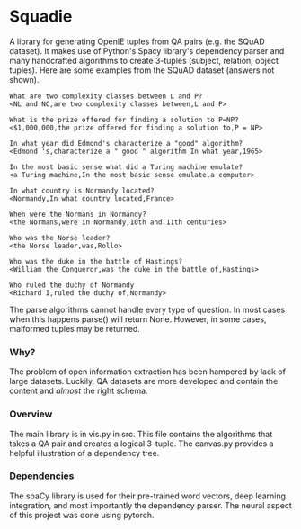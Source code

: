 # Squadie

A library for generating OpenIE tuples from QA pairs (e.g. the SQuAD dataset). It makes use of Python's Spacy library's dependency parser and many handcrafted algorithms to create 3-tuples (subject, relation, object tuples). Here are some examples from the SQuAD dataset (answers not shown).

```
What are two complexity classes between L and P?
<NL and NC,are two complexity classes between,L and P>

What is the prize offered for finding a solution to P=NP?
<$1,000,000,the prize offered for finding a solution to,P = NP>

In what year did Edmond's characterize a "good" algorithm?
<Edmond 's,characterize a " good " algorithm In what year,1965>

In the most basic sense what did a Turing machine emulate?
<a Turing machine,In the most basic sense emulate,a computer>

In what country is Normandy located?
<Normandy,In what country located,France>

When were the Normans in Normandy?
<the Normans,were in Normandy,10th and 11th centuries>

Who was the Norse leader?
<the Norse leader,was,Rollo>

Who was the duke in the battle of Hastings?
<William the Conqueror,was the duke in the battle of,Hastings>

Who ruled the duchy of Normandy
<Richard I,ruled the duchy of,Normandy>
```

The parse algorithms cannot handle every type of question. In most cases when this happens parse() will return None. However, in some cases, malformed tuples may be returned.

### Why?

The problem of open information extraction has been hampered by lack of large datasets. Luckily, QA datasets are more developed and contain the content and *almost* the right schema.

### Overview

The main library is in vis.py in src. This file contains the algorithms that takes a QA pair and creates a logical 3-tuple. The canvas.py provides a helpful illustration of a dependency tree.

### Dependencies

The spaCy library is used for their pre-trained word vectors, deep learning integration, and most importantly the dependency parser. The neural aspect of this project was done using pytorch.
